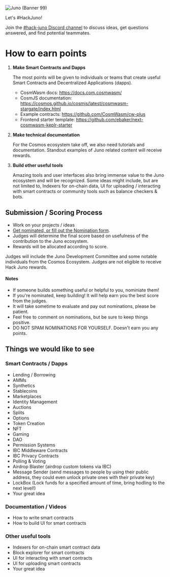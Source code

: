 ![Juno (Banner 99)](https://user-images.githubusercontent.com/79812965/126158359-90a717b0-cd7c-4304-b477-9d90cc3f6cc7.png)

Let's #HackJuno!

Join the [#hack-juno Discord channel](https://discord.gg/c7TW2WZQxP) to discuss ideas, get questions answered, and find potential teammates.

# How to earn points

1. **Make Smart Contracts and Dapps**

   The most points will be given to individuals or teams that create useful Smart Contracts and Decentralized Applications (dapps).

   - CosmWasm docs: https://docs.com.cosmwasm/
   - CosmJS documentation: https://cosmos.github.io/cosmjs/latest/cosmwasm-stargate/index.html
   - Example contracts: https://github.com/CosmWasm/cw-plus
   - Frontend starter template: https://github.com/ebaker/next-cosmwasm-keplr-starter

2. **Make technical documentation**

   For the Cosmos ecosystem take off, we also need tutorials and documentation. Standout examples of Juno related content will receive rewards.

3. **Build other useful tools**

   Amazing tools and user interfaces also bring immense value to the Juno ecosystem and will be recognized. Some ideas might include, but are not limited to, Indexers for on-chain data, UI for uploading / interacting with smart contracts or community tools such as balance checkers & bots.

## Submission / Scoring Process

- Work on your projects / ideas
- [Get nominated, or fill out the Nomination form](https://github.com/CosmosContracts/hack-juno/issues/new?assignees=&labels=Nomination&template=nomination.md&title=%5BNomination%5D).
- Judges will determine the final score based on usefulness of the contribution to the Juno ecosystem.
- Rewards will be allocated according to score.

Judges will include the Juno Development Committee and some notable individuals from the Cosmos Ecosystem. Judges are not eligible to receive Hack Juno rewards.

#### Notes

- If someone builds something useful or helpful to you, nominiate them!
- If you're nominated, keep building! It will help earn you the best score from the judges.
- It will take sometime to evaluate and pay out nominations, please be patient.
- Feel free to comment on nominations, but be sure to keep things positive.
- DO NOT SPAM NOMINATIONS FOR YOURSELF. Doesn't earn you any points.

## Things we would like to see

### Smart Contracts / Dapps

- Lending / Borrowing
- AMMs
- Synthetics
- Stablecoins
- Marketplaces
- Identity Management
- Auctions
- Splits
- Options
- Token Creation
- NFT
- Gaming
- DAO
- Permission Systems
- IBC Middleware Contracts
- IBC Privacy Contracts
- Polling & Voting
- Airdrop Blaster (airdrop custom tokens via IBC)
- Message Sender (send messages to people by using their public address, they could even unlock private ones with their private key)
- LockBox (Lock funds for a specified amount of time, bring hodling to the next level!)
- Your great idea

### Documentation / Videos

- How to write smart contracts
- How to build UI for smart contracts

### Other useful tools

- Indexers for on-chain smart contract data
- Block explorer for smart contracts
- UI for interacting with smart contracts
- UI for uploading smart contracts
- Your great idea
